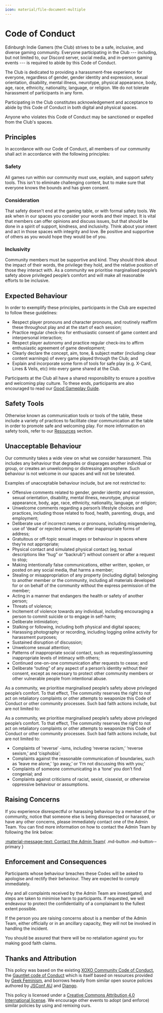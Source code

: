 ```yaml
---
icon: material/file-document-multiple
---
```


# Code of Conduct

Edinburgh Indie Gamers (the Club) strives to be a safe, inclusive, and diverse gaming community.
Everyone participating in the Club --- including, but not limited to, our Discord server, social media, and in-person gaming events --- is required to abide by this Code of Conduct.

The Club is dedicated to providing a harassment-free experience for everyone, regardless of gender, gender identity and expression, sexual orientation, disability, mental illness, neurotype, physical appearance, body, age, race, ethnicity, nationality, language, or religion.
We do not tolerate harassment of participants in any form.

Participating in the Club constitutes acknowledgement and acceptance to abide by this Code of Conduct in both digital and physical spaces. 

Anyone who violates this Code of Conduct may be sanctioned or expelled from the Club's spaces.

## Principles

In accordance with our Code of Conduct, all members of our community shall act in accordance with the following principles:

### Safety

All games run within our community must use, explain, and support safety tools.
This isn't to eliminate challenging content, but to make sure that everyone knows the bounds and has given consent.

### Consideration

That safety doesn't end at the gaming table, or with formal safety tools.
We ask when in our spaces you consider your words and their impact.
It is vital that members can offer opinions and discuss issues, but that should be done in a spirit of support, kindness, and inclusivity.
Think about your intent and act in those spaces with integrity and love.
Be positive and supportive of others as you would hope they would be of you.

### Inclusivity

Community members must be supportive and kind.
They should think about the impact of their words, the privilege they hold, and the relative position of those they interact with.
As a community we prioritise marginalised people’s safety above privileged people’s comfort and will make all reasonable efforts to be inclusive.

## Expected Behaviour

In order to exemplify these principles, participants in the Club are expected to follow these guidelines:

- Respect player pronouns and character pronouns, and routinely reaffirm these throughout play and at the start of each session;
- Practice regular check-ins for enthusiastic consent of game content and interpersonal interaction;
- Respect player autonomy and practice regular check-ins to affirm enthusiastic agreement of game development;
- Clearly declare the concept, aim, tone, & subject matter (including clear content warnings) of every game played through the Club; and
- Explain and incorporate some form of tools for safe play (e.g. X-Card, Lines & Veils, etc) into every game shared at the Club.

Participants at the Club all have a shared responsibility to ensure a positive and welcoming play culture.
To these ends, participants are also encouraged to read our [Good Gameplay Guide](../resources/good-gameplay.md).

## Safety Tools

Otherwise known as communication tools or tools of the table, these include a variety of practices to facilitate clear communication at the table in order to promote safe and welcoming play.
For more information on safety tools, refer to our [Resources](../resources/index.md) section.

## Unacceptable Behaviour

Our community takes a wide view on what we consider harassment.
This includes any behaviour that degrades or disparages another individual or group, or creates an unwelcoming or distressing atmosphere.
Such behaviour is not welcome in our spaces and will not be tolerated.

Examples of unacceptable behaviour include, but are not restricted to:

- Offensive comments related to gender, gender identity and expression, sexual orientation, disability, mental illness, neurotype, physical appearance, body, age, race, ethnicity, nationality, language, or religion;
- Unwelcome comments regarding a person’s lifestyle choices and practices, including those related to food, health, parenting, drugs, and employment;
- Deliberate use of incorrect names or pronouns, including misgendering, use of ‘dead’ or rejected names, or other inappropriate forms of address;
- Gratuitous or off-topic sexual images or behaviour in spaces where they’re not appropriate;
- Physical contact and simulated physical contact (eg, textual descriptions like “hug” or “backrub”) without consent or after a request to stop;
- Making intentionally false communications, either written, spoken, or posted on any social media, that harms a member;
- Stealing or misappropriation of any property (including digital) belonging to another member or the community, including all materials developed for or on behalf of the community without the express permission of the member;
- Acting in a manner that endangers the health or safety of another person;
- Threats of violence;
- Incitement of violence towards any individual, including encouraging a person to commit suicide or to engage in self-harm;
- Deliberate intimidation;
- Stalking or following, including both physical and digital spaces;
- Harassing photography or recording, including logging online activity for harassment purposes;
- Sustained disruption of discussion;
- Unwelcome sexual attention;
- Patterns of inappropriate social contact, such as requesting/assuming inappropriate levels of intimacy with others;
- Continued one-on-one communication after requests to cease; and
- Deliberate “outing” of any aspect of a person’s identity without their consent, except as necessary to protect other community members or other vulnerable people from intentional abuse.

As a community, we prioritise marginalised people’s safety above privileged people’s comfort. To that effect, The community reserves the right to not act on retaliatory complaints or other attempts to weaponize this Code of Conduct or other community processes. Such bad faith actions include, but are not limited to:

As a community, we prioritise marginalised people’s safety above privileged people’s comfort.
To that effect, The community reserves the right to not act on retaliatory complaints or other attempts to weaponize this Code of Conduct or other community processes.
Such bad faith actions include, but are not limited to:

- Complaints of ‘reverse’ -isms, including ‘reverse racism,’ ‘reverse sexism,’ and ‘cisphobia’;
- Complaints against the reasonable communication of boundaries, such as ‘leave me alone,’ ‘go away,’ or ‘I’m not discussing this with you;’
- Complaints of someone communicating in a ‘tone’ you don’t find congenial; and
- Complaints against criticisms of racist, sexist, cissexist, or otherwise oppressive behaviour or assumptions.

## Raising Concerns

If you experience disrespectful or harassing behaviour by a member of the community, notice that someone else is being disrespected or harassed, or have any other concerns, please immediately contact one of the Admin Team.
You can find more information on how to contact the Admin Team by following the link below:

[:material-message-text: Contact the Admin Team](../contact/index.md){ .md-button .md-button--primary }

## Enforcement and Consequences

Participants whose behaviour breaches these Codes will be asked to apologise and rectify their behaviour.
They are expected to comply immediately.

Any and all complaints received by the Admin Team are investigated, and steps are taken to minimise harm to participants.
If requested, we will endeavour to protect the confidentiality of a complainant to the fullest extent possible.

If the person you are raising concerns about is a member of the Admin Team, either officially or in an ancillary capacity, they will not be involved in handling the incident.

You should be assured that there will be no retaliation against you for making good faith claims.

## Thanks and Attribution

This policy was based on the existing [XOXO Community Code of Conduct](https://2018.xoxofest.com/conduct), the [Gauntlet code of Conduct](https://www.gauntlet-rpg.com/community-code-of-conduct.html) which is itself based on resources provided by [Geek Feminism](https://geekfeminism.org/about/code-of-conduct/ "Example code"), and borrows heavily from similar open source policies authored by [JSConf AU](https://2018.jsconfau.com/code-of-conduct) and [Django](https://www.djangoproject.com/conduct/).

This policy is licensed under a [Creative Commons Attribution 4.0 International license](https://creativecommons.org/licenses/by/4.0/). We encourage other events to adopt (and enforce) similar policies by using and remixing ours.
